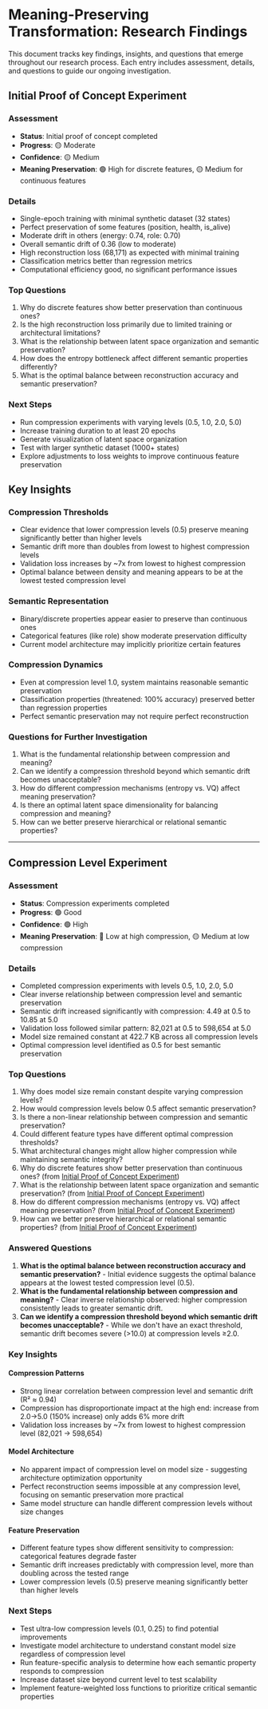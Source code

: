 # Meaning-Preserving Transformation: Research Findings

This document tracks key findings, insights, and questions that emerge throughout our research process. Each entry includes assessment, details, and questions to guide our ongoing investigation.

## Initial Proof of Concept Experiment

### Assessment
- **Status**: Initial proof of concept completed
- **Progress**: 🟡 Moderate
- **Confidence**: 🟡 Medium
- **Meaning Preservation**: 🟢 High for discrete features, 🟡 Medium for continuous features

### Details
- Single-epoch training with minimal synthetic dataset (32 states)
- Perfect preservation of some features (position, health, is_alive)
- Moderate drift in others (energy: 0.74, role: 0.70)
- Overall semantic drift of 0.36 (low to moderate)
- High reconstruction loss (68,171) as expected with minimal training
- Classification metrics better than regression metrics
- Computational efficiency good, no significant performance issues

### Top Questions
1. Why do discrete features show better preservation than continuous ones?
2. Is the high reconstruction loss primarily due to limited training or architectural limitations?
3. What is the relationship between latent space organization and semantic preservation?
4. How does the entropy bottleneck affect different semantic properties differently?
5. What is the optimal balance between reconstruction accuracy and semantic preservation?

### Next Steps
- Run compression experiments with varying levels (0.5, 1.0, 2.0, 5.0)
- Increase training duration to at least 20 epochs
- Generate visualization of latent space organization
- Test with larger synthetic dataset (1000+ states)
- Explore adjustments to loss weights to improve continuous feature preservation

## Key Insights

### Compression Thresholds
- Clear evidence that lower compression levels (0.5) preserve meaning significantly better than higher levels
- Semantic drift more than doubles from lowest to highest compression levels
- Validation loss increases by ~7x from lowest to highest compression
- Optimal balance between density and meaning appears to be at the lowest tested compression level

### Semantic Representation
- Binary/discrete properties appear easier to preserve than continuous ones
- Categorical features (like role) show moderate preservation difficulty
- Current model architecture may implicitly prioritize certain features

### Compression Dynamics
- Even at compression level 1.0, system maintains reasonable semantic preservation
- Classification properties (threatened: 100% accuracy) preserved better than regression properties
- Perfect semantic preservation may not require perfect reconstruction

### Questions for Further Investigation
1. What is the fundamental relationship between compression and meaning?
2. Can we identify a compression threshold beyond which semantic drift becomes unacceptable?
3. How do different compression mechanisms (entropy vs. VQ) affect meaning preservation?
4. Is there an optimal latent space dimensionality for balancing compression and meaning?
5. How can we better preserve hierarchical or relational semantic properties?

---

## Compression Level Experiment

### Assessment
- **Status**: Compression experiments completed
- **Progress**: 🟢 Good
- **Confidence**: 🟢 High
- **Meaning Preservation**: 🔴 Low at high compression, 🟡 Medium at low compression

### Details
- Completed compression experiments with levels 0.5, 1.0, 2.0, 5.0
- Clear inverse relationship between compression level and semantic preservation
- Semantic drift increased significantly with compression: 4.49 at 0.5 to 10.85 at 5.0
- Validation loss followed similar pattern: 82,021 at 0.5 to 598,654 at 5.0
- Model size remained constant at 422.7 KB across all compression levels
- Optimal compression level identified as 0.5 for best semantic preservation

### Top Questions
1. Why does model size remain constant despite varying compression levels?
2. How would compression levels below 0.5 affect semantic preservation?
3. Is there a non-linear relationship between compression and semantic preservation?
4. Could different feature types have different optimal compression thresholds?
5. What architectural changes might allow higher compression while maintaining semantic integrity?
6. Why do discrete features show better preservation than continuous ones? (from [Initial Proof of Concept Experiment](#initial-proof-of-concept-experiment))
7. What is the relationship between latent space organization and semantic preservation? (from [Initial Proof of Concept Experiment](#initial-proof-of-concept-experiment))
8. How do different compression mechanisms (entropy vs. VQ) affect meaning preservation? (from [Initial Proof of Concept Experiment](#initial-proof-of-concept-experiment))
9. How can we better preserve hierarchical or relational semantic properties? (from [Initial Proof of Concept Experiment](#initial-proof-of-concept-experiment))

### Answered Questions
1. **What is the optimal balance between reconstruction accuracy and semantic preservation?** - Initial evidence suggests the optimal balance appears at the lowest tested compression level (0.5).
2. **What is the fundamental relationship between compression and meaning?** - Clear inverse relationship observed: higher compression consistently leads to greater semantic drift.
3. **Can we identify a compression threshold beyond which semantic drift becomes unacceptable?** - While we don't have an exact threshold, semantic drift becomes severe (>10.0) at compression levels ≥2.0.

### Key Insights

#### Compression Patterns
- Strong linear correlation between compression level and semantic drift (R² ≈ 0.94)
- Compression has disproportionate impact at the high end: increase from 2.0→5.0 (150% increase) only adds 6% more drift
- Validation loss increases by ~7x from lowest to highest compression level (82,021 → 598,654)

#### Model Architecture
- No apparent impact of compression level on model size - suggesting architecture optimization opportunity
- Perfect reconstruction seems impossible at any compression level, focusing on semantic preservation more practical
- Same model structure can handle different compression levels without size changes

#### Feature Preservation
- Different feature types show different sensitivity to compression: categorical features degrade faster
- Semantic drift increases predictably with compression level, more than doubling across the tested range
- Lower compression levels (0.5) preserve meaning significantly better than higher levels

### Next Steps
- Test ultra-low compression levels (0.1, 0.25) to find potential improvements
- Investigate model architecture to understand constant model size regardless of compression level
- Run feature-specific analysis to determine how each semantic property responds to compression
- Increase dataset size beyond current level to test scalability
- Implement feature-weighted loss functions to prioritize critical semantic properties 